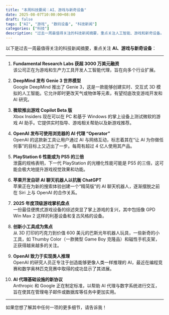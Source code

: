 ```yaml
---
title: "本周科技要闻：AI、游戏与新奇设备"
date: 2025-08-07T10:00:00+08:00
draft: false
tags: ["AI", "游戏", "数码设备", "科技新闻"]
categories: ["科技"]
description: "过去一周最值得关注的科技新闻摘要，重点关注人工智能、游戏和新奇设备。"
---
```


以下是过去一周最值得关注的科技新闻摘要，重点关注 **AI、游戏与新奇设备**：

---

1.  **Fundamental Research Labs 获超 3000 万美元融资**  
    该公司正在为游戏和生产力工具开发人工智能代理，旨在向多个行业扩展。

2.  **DeepMind 发布 Genie 3 世界模型**  
    Google DeepMind 推出了 Genie 3，这是一款能够创建实时、交互式 3D 模拟的人工智能。它允许即时更改天气或物体等元素，有望彻底改变游戏开发和 AI 研究。

3.  **微软推出游戏 Copilot Beta 版**  
    Xbox Insiders 现在可以在 PC 和基于 Windows 的掌上设备上测试微软的游戏 AI 助手。它提供实时指导、游戏相关帮助以及新游戏推荐。

4.  **OpenAI 发布可使用浏览器的 AI 代理 “Operator”**  
    OpenAI 的这款新工具让用户通过 AI 与网络互动，标志着其在“让 AI 为你做任何事”的目标上又迈出了一步。每周有超过 4 亿人使用其产品。

5.  **PlayStation 6 性能或为 PS5 的三倍**  
    泄露的规格表明，下一代 PlayStation 的光栅化性能可能是 PS5 的三倍，这可能会极大地提升游戏视觉效果和功能。

6.  **苹果开发自研 AI 聊天机器人以抗衡 ChatGPT**  
    苹果正在为新的搜索体验创建一个“精简版”的 AI 聊天机器人，逐渐摆脱之前在 Siri 上与 OpenAI 的合作关系。

7.  **2025 年度顶级游戏掌机盘点**  
    一份最佳便携式游戏设备的综述突显了掌上游戏的复兴，其中包括像 GPD Win Max 2 这样的利基设备和复古风格的设备。

8.  **创新小工具成为焦点**  
    从 3D 打印的巧克力到价值 600 美元的巴斯光年机器人玩具，一些新奇的小工具，如 Thumby Color（一款微型 Game Boy 克隆品）和磁性手机支架，正获得越来越多的关注。

9.  **OpenAI 致力于实现类人推理**  
    OpenAI 的研究人员正专注于创造能够更像人类一样推理的 AI，最近在编程竞赛和数学奥林匹克竞赛中取得的成功显示了其进展。

10. **AI 代理基础设施的新协议**  
    Anthropic 和 Google 正在制定标准，以帮助 AI 代理与数字系统进行交互，旨在使其在管理电子邮件或数据库等任务中更加实用。

---

如果您想了解其中任何一项的更多细节，请告诉我！